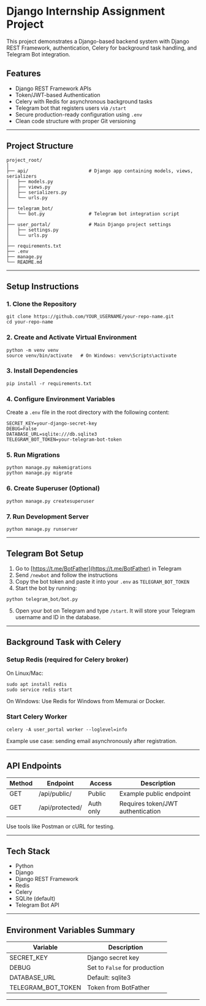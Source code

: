 # Django Internship Assignment Project

This project demonstrates a Django-based backend system with Django REST Framework, authentication, Celery for background task handling, and Telegram Bot integration.

## Features

- Django REST Framework APIs
- Token/JWT-based Authentication
- Celery with Redis for asynchronous background tasks
- Telegram bot that registers users via `/start`
- Secure production-ready configuration using `.env`
- Clean code structure with proper Git versioning

---

## Project Structure

```
project_root/
│
├── api/                      # Django app containing models, views, serializers
│   ├── models.py
│   ├── views.py
│   ├── serializers.py
│   └── urls.py
│
├── telegram_bot/
│   └── bot.py                # Telegram bot integration script
│
├── user_portal/              # Main Django project settings
│   ├── settings.py
│   └── urls.py
│
├── requirements.txt
├── .env
├── manage.py
└── README.md
```

---

## Setup Instructions

### 1. Clone the Repository

```
git clone https://github.com/YOUR_USERNAME/your-repo-name.git
cd your-repo-name
```

### 2. Create and Activate Virtual Environment

```
python -m venv venv
source venv/bin/activate   # On Windows: venv\Scripts\activate
```

### 3. Install Dependencies

```
pip install -r requirements.txt
```

### 4. Configure Environment Variables

Create a `.env` file in the root directory with the following content:

```
SECRET_KEY=your-django-secret-key
DEBUG=False
DATABASE_URL=sqlite:///db.sqlite3
TELEGRAM_BOT_TOKEN=your-telegram-bot-token
```

### 5. Run Migrations

```
python manage.py makemigrations
python manage.py migrate
```

### 6. Create Superuser (Optional)

```
python manage.py createsuperuser
```

### 7. Run Development Server

```
python manage.py runserver
```

---

## Telegram Bot Setup

1. Go to [https://t.me/BotFather](https://t.me/BotFather) in Telegram
2. Send `/newbot` and follow the instructions
3. Copy the bot token and paste it into your `.env` as `TELEGRAM_BOT_TOKEN`
4. Start the bot by running:

```
python telegram_bot/bot.py
```

5. Open your bot on Telegram and type `/start`. It will store your Telegram username and ID in the database.

---

## Background Task with Celery

### Setup Redis (required for Celery broker)

On Linux/Mac:
```
sudo apt install redis
sudo service redis start
```

On Windows: Use Redis for Windows from Memurai or Docker.

### Start Celery Worker

```
celery -A user_portal worker --loglevel=info
```

Example use case: sending email asynchronously after registration.

---

## API Endpoints

| Method | Endpoint         | Access      | Description                      |
|--------|------------------|-------------|----------------------------------|
| GET    | /api/public/     | Public      | Example public endpoint          |
| GET    | /api/protected/  | Auth only   | Requires token/JWT authentication |

Use tools like Postman or cURL for testing.

---

## Tech Stack

- Python
- Django
- Django REST Framework
- Redis
- Celery
- SQLite (default)
- Telegram Bot API

---

## Environment Variables Summary

| Variable             | Description                        |
|----------------------|------------------------------------|
| SECRET_KEY           | Django secret key                  |
| DEBUG                | Set to `False` for production      |
| DATABASE_URL         | Default: sqlite3                   |
| TELEGRAM_BOT_TOKEN   | Token from BotFather               |

---